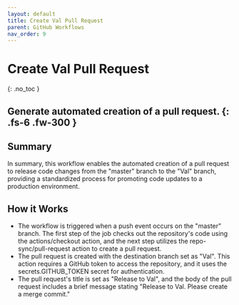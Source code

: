 ```yaml
---
layout: default
title: Create Val Pull Request
parent: GitHub Workflows
nav_order: 9
---
```


# Create Val Pull Request
{: .no_toc }

Generate automated creation of a pull request.
{: .fs-6 .fw-300 }
---

## Summary
In summary, this workflow enables the automated creation of a pull request to release code changes from the "master" branch to the "Val" branch, providing a standardized process for promoting code updates to a production environment.

## How it Works 
- The workflow is triggered when a push event occurs on the "master" branch. The first step of the job checks out the repository's code using the actions/checkout action, and the next step utilizes the repo-sync/pull-request action to create a pull request.
- The pull request is created with the destination branch set as "Val". This action requires a GitHub token to access the repository, and it uses the secrets.GITHUB_TOKEN secret for authentication.
- The pull request's title is set as "Release to Val", and the body of the pull request includes a brief message stating "Release to Val. Please create a merge commit."
